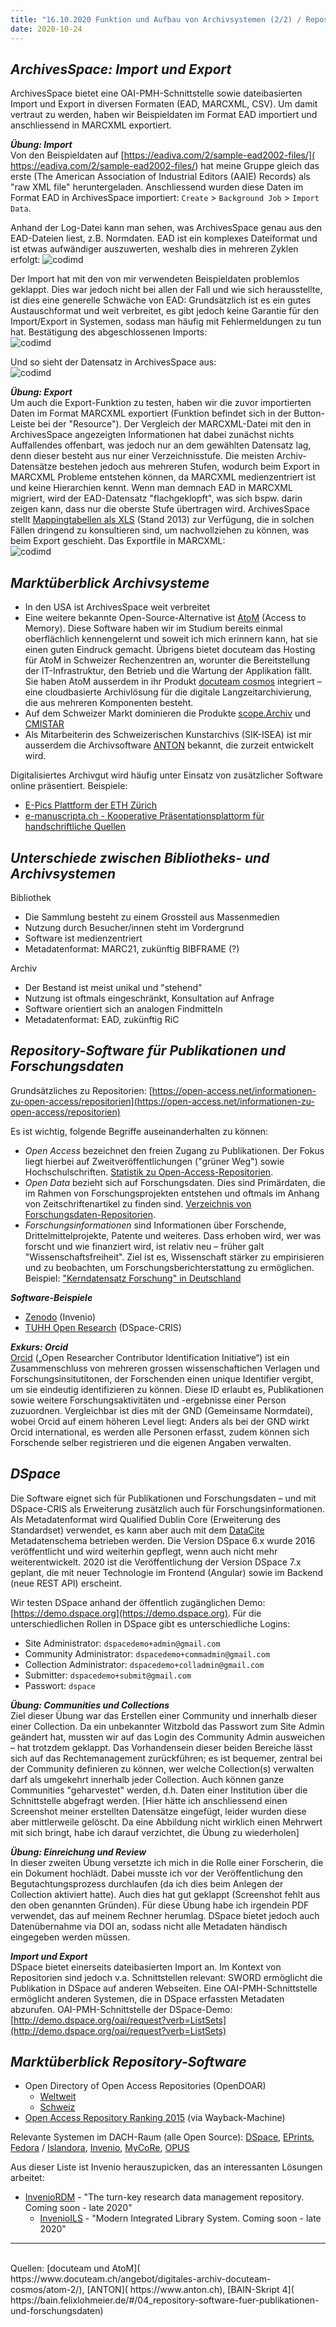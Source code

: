 ```yaml
---
title: "16.10.2020 Funktion und Aufbau von Archivsystemen (2/2) / Repository-Software für Publikationen und Forschungsdaten"
date: 2020-10-24
---
```


## *ArchivesSpace: Import und Export*

ArchivesSpace bietet eine OAI-PMH-Schnittstelle sowie dateibasierten Import und Export in diversen Formaten (EAD, MARCXML, CSV). Um damit vertraut zu werden, haben wir Beispieldaten im Format EAD importiert und anschliessend in MARCXML exportiert.  

***Übung: Import***  
Von den Beispieldaten auf [https://eadiva.com/2/sample-ead2002-files/]( https://eadiva.com/2/sample-ead2002-files/) hat meine Gruppe gleich das erste (The American Association of Industrial Editors (AAIE) Records) als "raw XML file" heruntergeladen. Anschliessend wurden diese Daten im Format EAD in ArchivesSpace importiert: `Create` > `Background Job` > `Import Data`.  

Anhand der Log-Datei kann man sehen, was ArchivesSpace genau aus den EAD-Dateien liest, z.B. Normdaten. EAD ist ein komplexes Dateiformat und ist etwas aufwändiger auszuwerten, weshalb dies in mehreren Zyklen erfolgt:
![codimd]({{site.baseurl}}/images/archivesspace-log.png)  

Der Import hat mit den von mir verwendeten Beispieldaten problemlos geklappt. Dies war jedoch nicht bei allen der Fall und wie sich herausstellte, ist dies eine generelle Schwäche von EAD: Grundsätzlich ist es ein gutes Austauschformat und weit verbreitet, es gibt jedoch keine Garantie für den Import/Export in Systemen, sodass man häufig mit Fehlermeldungen zu tun hat. Bestätigung des abgeschlossenen Imports:  
![codimd]({{site.baseurl}}/images/archivesspace-job.png)  

Und so sieht der Datensatz in ArchivesSpace aus:  
![codimd]({{site.baseurl}}/images/archivesspace-import.png)  

***Übung: Export***  
Um auch die Export-Funktion zu testen, haben wir die zuvor importierten Daten im Format MARCXML exportiert (Funktion befindet sich in der Button-Leiste bei der "Resource"). Der Vergleich der MARCXML-Datei mit den in ArchivesSpace angezeigten Informationen hat dabei zunächst nichts Auffallendes offenbart, was jedoch nur an dem gewählten Datensatz lag, denn dieser besteht aus nur einer Verzeichnisstufe. Die meisten Archiv-Datensätze bestehen jedoch aus mehreren Stufen, wodurch beim Export in MARCXML Probleme entstehen können, da MARCXML medienzentriert ist und keine Hierarchien kennt. Wenn man demnach EAD in MARCXML migriert, wird der EAD-Datensatz "flachgeklopft", was sich bspw. darin zeigen kann, dass nur die oberste Stufe übertragen wird. ArchivesSpace stellt [Mappingtabellen als XLS]( https://archivesspace.org/using-archivesspace/migration-tools-and-data-mapping) (Stand 2013) zur Verfügung, die in solchen Fällen dringend zu konsultieren sind, um nachvollziehen zu können, was beim Export geschieht. Das Exportfile in MARCXML:  
![codimd]({{site.baseurl}}/images/archivesspace-export.png)  

## *Marktüberblick Archivsysteme*  

* In den USA ist ArchivesSpace weit verbreitet
* Eine weitere bekannte Open-Source-Alternative ist [AtoM]( https://www.accesstomemory.org) (Access to Memory). Diese Software haben wir im Studium bereits einmal oberflächlich kennengelernt und soweit ich mich erinnern kann, hat sie einen guten Eindruck gemacht. Übrigens bietet docuteam das Hosting für AtoM in Schweizer Rechenzentren an, worunter die Bereitstellung der IT-Infrastruktur, den Betrieb und die Wartung der Applikation fällt. Sie haben AtoM ausserdem in ihr Produkt [docuteam cosmos]( https://www.docuteam.ch/angebot/digitales-archiv-docuteam-cosmos/) integriert – eine cloudbasierte Archivlösung für die digitale Langzeitarchivierung, die aus mehreren Komponenten besteht.
* Auf dem Schweizer Markt dominieren die Produkte [scope.Archiv](http://www.scope.ch) und [CMISTAR](https://www.cmiag.ch/cmistar)
* Als Mitarbeiterin des Schweizerischen Kunstarchivs (SIK-ISEA) ist mir ausserdem die Archivsoftware [ANTON]( https://www.anton.ch) bekannt, die zurzeit entwickelt wird. 

Digitalisiertes Archivgut wird häufig unter Einsatz von zusätzlicher Software online präsentiert. Beispiele:
* [E-Pics Plattform der ETH Zürich](https://www.e-pics.ethz.ch)
* [e-manuscripta.ch - Kooperative Präsentationsplattorm für handschriftliche Quellen](http://www.e-manuscripta.ch)

## *Unterschiede zwischen Bibliotheks- und Archivsystemen*  
 
Bibliothek  
* Die Sammlung besteht zu einem Grossteil aus Massenmedien
* Nutzung durch Besucher/innen steht im Vordergrund
* Software ist medienzentriert
* Metadatenformat: MARC21, zukünftig BIBFRAME (?)

Archiv
* Der Bestand ist meist unikal und "stehend"
* Nutzung ist oftmals eingeschränkt, Konsultation auf Anfrage
* Software orientiert sich an analogen Findmitteln
* Metadatenformat: EAD, zukünftig RiC

## *Repository-Software für Publikationen und Forschungsdaten*

Grundsätzliches zu Repositorien: [https://open-access.net/informationen-zu-open-access/repositorien](https://open-access.net/informationen-zu-open-access/repositorien) 

Es ist wichtig, folgende Begriffe auseinanderhalten zu können:  
* *Open Access* bezeichnet den freien Zugang zu Publikationen. Der Fokus liegt hierbei auf Zweitveröffentlichungen ("grüner Weg") sowie Hochschulschriften. [Statistik zu Open-Access-Repositorien]( https://v2.sherpa.ac.uk/view/repository_visualisations/1.html).
* *Open Data* bezieht sich auf Forschungsdaten. Dies sind Primärdaten, die im Rahmen von Forschungsprojekten entstehen und oftmals im Anhang von Zeitschriftenartikel zu finden sind. [Verzeichnis von Forschungsdaten-Repositorien]( https://www.re3data.org/search?query=).
* *Forschungsinformationen* sind Informationen über Forschende, Drittelmittelprojekte, Patente und weiteres. Dass erhoben wird, wer was forscht und wie finanziert wird, ist relativ neu – früher galt "Wissenschaftsfreiheit". Ziel ist es, Wissenschaft stärker zu empirisieren und zu beobachten, um Forschungsberichterstattung zu ermöglichen. Beispiel: ["Kerndatensatz Forschung" in Deutschland](https://kerndatensatz-forschung.de/version1/technisches_datenmodell/ER-Modell.html)

***Software-Beispiele***   
* [Zenodo](https://zenodo.org) (Invenio)
* [TUHH Open Research](https://tore.tuhh.de) (DSpace-CRIS)

***Exkurs: Orcid***  
[Orcid](https://orcid.org) („Open Researcher Contributor Identification Initiative“) ist ein Zusammenschluss von mehreren grossen wissenschaftichen Verlagen und Forschungsinsitutitonen, der Forschenden einen unique Identifier vergibt, um sie eindeutig identifizieren zu können. Diese ID erlaubt es, Publikationen sowie weitere Forschungsaktivitäten und -ergebnisse einer Person zuzuordnen. Vergleichbar ist dies mit der GND (Gemeinsame Normdatei), wobei Orcid auf einem höheren Level liegt: Anders als bei der GND wirkt Orcid international, es werden alle Personen erfasst, zudem können sich Forschende selber registrieren und die eigenen Angaben verwalten. 

## *DSpace*  
Die Software eignet sich für Publikationen und Forschungsdaten – und mit DSpace-CRIS als Erweiterung zusätzlich auch für Forschungsinformationen. Als Metadatenformat wird Qualified Dublin Core (Erweiterung des Standardset) verwendet, es kann aber auch mit dem [DataCite](https://schema.datacite.org/) Metadatenschema betrieben werden. Die Version DSpace 6.x wurde 2016 veröffentlicht und wird weiterhin gepflegt, wenn auch nicht mehr weiterentwickelt. 2020 ist die Veröffentlichung der Version DSpace 7.x geplant, die mit neuer Technologie im Frontend (Angular) sowie im Backend (neue REST API) erscheint.

Wir testen DSpace anhand der öffentlich zugänglichen Demo: [https://demo.dspace.org](https://demo.dspace.org). Für die unterschiedlichen Rollen in DSpace gibt es unterschiedliche Logins:
* Site Administrator: `dspacedemo+admin@gmail.com`
* Community Administrator: `dspacedemo+commadmin@gmail.com`
* Collection Administrator: `dspacedemo+colladmin@gmail.com`
* Submitter: `dspacedemo+submit@gmail.com`
* Passwort: `dspace`

***Übung: Communities und Collections***  
Ziel dieser Übung war das Erstellen einer Community und innerhalb dieser einer Collection. Da ein unbekannter Witzbold das Passwort zum Site Admin geändert hat, mussten wir auf das Login des Community Admin ausweichen – hat trotzdem geklappt. Das Vorhandensein dieser beiden Bereiche lässt sich auf das Rechtemanagement zurückführen; es ist bequemer, zentral bei der Community definieren zu können, wer welche Collection(s) verwalten darf als umgekehrt innerhalb jeder Collection. Auch können ganze Communities "geharvestet" werden, d.h. Daten einer Institution über die Schnittstelle abgefragt werden. [Hier hätte ich anschliessend einen Screenshot meiner erstellten Datensätze eingefügt, leider wurden diese aber mittlerweile gelöscht. Da eine Abbildung nicht wirklich einen Mehrwert mit sich bringt, habe ich darauf verzichtet, die Übung zu wiederholen]

***Übung: Einreichung und Review***  
In dieser zweiten Übung versetzte ich mich in die Rolle einer Forscherin, die ein Dokument hochlädt. Dabei musste ich vor der Veröffentlichung den Begutachtungsprozess durchlaufen (da ich dies beim Anlegen der Collection aktiviert hatte). Auch dies hat gut geklappt (Screenshot fehlt aus den oben genannten Gründen). Für diese Übung habe ich irgendein PDF verwendet, das auf meinem Rechner herumlag. DSpace bietet jedoch auch Datenübernahme via DOI an, sodass nicht alle Metadaten händisch eingegeben werden müssen.

***Import und Export***  
DSpace bietet einerseits dateibasierten Import an. Im Kontext von Repositorien sind jedoch v.a. Schnittstellen relevant: SWORD ermöglicht die Publikation in DSpace auf anderen Webseiten. Eine OAI-PMH-Schnittstelle ermöglicht anderen Systemen, die in DSpace erfassten Metadaten abzurufen. OAI-PMH-Schnittstelle der DSpace-Demo: [http://demo.dspace.org/oai/request?verb=ListSets](http://demo.dspace.org/oai/request?verb=ListSets)

## *Marktüberblick Repository-Software*  

* Open Directory of Open Access Repositories (OpenDOAR)
  * [Weltweit](https://v2.sherpa.ac.uk/view/repository_visualisations/1.html)
  * [Schweiz](https://v2.sherpa.ac.uk/view/repository_by_country/Switzerland.default.html)
* [Open Access Repository Ranking 2015](https://web.archive.org/web/20160110005003/http://repositoryranking.org/) (via Wayback-Machine)

Relevante Systemen im DACH-Raum (alle Open Source): [DSpace](https://www.dspace.org), [EPrints](https://www.eprints.org), [Fedora](http://fedorarepository.org) / [Islandora](https://islandora.ca), [Invenio](https://invenio-software.org), [MyCoRe](https://www.mycore.de), [OPUS](https://www.opus-repository.org)

Aus dieser Liste ist Invenio herauszupicken, das an interessanten Lösungen arbeitet:
* [InvenioRDM](https://invenio-software.org/products/rdm/) - "The turn-key research data management repository. Coming soon - late 2020"
  * [InvenioILS](https://invenio-software.org/products/ils/) - "Modern Integrated Library System. Coming soon - late 2020"

---  
<br>
Quellen: [docuteam und AtoM]( https://www.docuteam.ch/angebot/digitales-archiv-docuteam-cosmos/atom-2/), [ANTON]( https://www.anton.ch), [BAIN-Skript 4]( https://bain.felixlohmeier.de/#/04_repository-software-fuer-publikationen-und-forschungsdaten)
